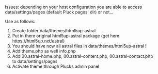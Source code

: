 issues: depending on your host configuration you are able to access data/settings/pages (default Pluck pages' dir) or not...


Use as follows:

1. Create folder data/themes/html5up-astral
2. Put in there original html5up-astral package (get here: https://html5up.net/astral)
3. You should have now all astral files in data/themes/html5up-astral !
4. Add theme.php as well info.php
5. Add 00.astral-home.php, 00.astral-content.php, 00.astral-contact.php to data/settings/pages
6. Activate theme through Plucks admin panel
   
